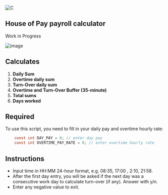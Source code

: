 ![C](https://img.shields.io/badge/language-C-green.svg)

## House of Pay payroll calculator

Work in Progress

![image](https://github.com/user-attachments/assets/4f028047-fd59-45aa-9f20-2ca4812630bb)


##  Calculates
1. **Daily Sum**
2. **Overtime daily sum**
3. **Turn-Over daily sum**
4. **Overtime and Turn-Over Buffer (35-minute)**
5. **Total sums**
6. **Days worked**

##  Required

To use this script, you need to fill in your daily pay and overtime hourly rate:
```c
    const int DAY_PAY = 0; // enter day pay
    const int OVERTIME_PAY_RATE = 0; // enter overtime hourly rate
```

##  Instructions
- Input time in HH:MM 24-hour format, e.g. 08:35, 17:00 , 2:10, 21:58.  
- After the first day entry, you will be asked if the next day was a consecutive work day to calculate turn-over (if any). Answer with y/n.  
- Enter any negative value to exit.

